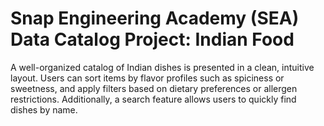 # Snap Engineering Academy (SEA) Data Catalog Project: Indian Food

A well-organized catalog of Indian dishes is presented in a clean, intuitive layout. Users can sort items by flavor profiles such as spiciness or sweetness, and apply filters based on dietary preferences or allergen restrictions. Additionally, a search feature allows users to quickly find dishes by name.
